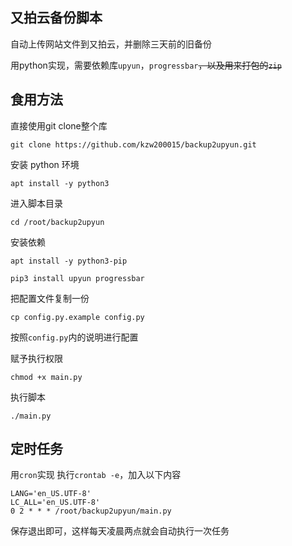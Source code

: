 ## 又拍云备份脚本

自动上传网站文件到又拍云，并删除三天前的旧备份

用python实现，需要依赖库`upyun`，`progressbar`~~，以及用来打包的`zip`~~

## 食用方法

直接使用git clone整个库

`git clone https://github.com/kzw200015/backup2upyun.git`

安装 python 环境

`apt install -y python3`

进入脚本目录

`cd /root/backup2upyun`

安装依赖

`apt install -y python3-pip`

`pip3 install upyun progressbar`

把配置文件复制一份

`cp config.py.example config.py`

按照`config.py`内的说明进行配置

赋予执行权限

`chmod +x main.py`

执行脚本

`./main.py`

## 定时任务
用`cron`实现
执行`crontab -e`，加入以下内容
```
LANG='en_US.UTF-8'
LC_ALL='en_US.UTF-8'
0 2 * * * /root/backup2upyun/main.py
```
保存退出即可，这样每天凌晨两点就会自动执行一次任务
